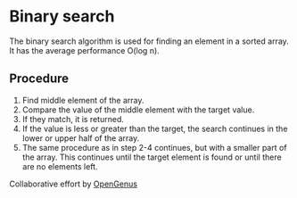 # Binary search
The binary search algorithm is used for finding an element in a sorted array. It has the average performance O(log n).

## Procedure
1. Find middle element of the array.
2. Compare the value of the middle element with the target value.
3. If they match, it is returned. 
4. If the value is less or greater than the target, the search continues in the lower or upper half of the array.  
5. The same procedure as in step 2-4 continues, but with a smaller part of the array. This continues until the target element is found or until there are no elements left. 

Collaborative effort by [OpenGenus](https://github.com/opengenus)

